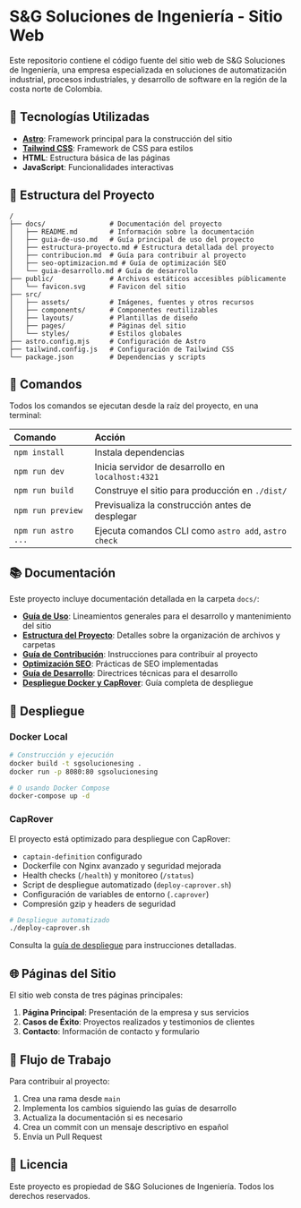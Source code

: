 # S&G Soluciones de Ingeniería - Sitio Web

Este repositorio contiene el código fuente del sitio web de S&G Soluciones de Ingeniería, una empresa especializada en soluciones de automatización industrial, procesos industriales, y desarrollo de software en la región de la costa norte de Colombia.

## 🚀 Tecnologías Utilizadas

- **[Astro](https://astro.build/)**: Framework principal para la construcción del sitio
- **[Tailwind CSS](https://tailwindcss.com/)**: Framework de CSS para estilos
- **HTML**: Estructura básica de las páginas
- **JavaScript**: Funcionalidades interactivas

## 📂 Estructura del Proyecto

```text
/
├── docs/                # Documentación del proyecto
│   ├── README.md        # Información sobre la documentación
│   ├── guia-de-uso.md   # Guía principal de uso del proyecto
│   ├── estructura-proyecto.md # Estructura detallada del proyecto
│   ├── contribucion.md  # Guía para contribuir al proyecto
│   ├── seo-optimizacion.md # Guía de optimización SEO
│   └── guia-desarrollo.md # Guía de desarrollo
├── public/              # Archivos estáticos accesibles públicamente
│   └── favicon.svg      # Favicon del sitio
├── src/
│   ├── assets/          # Imágenes, fuentes y otros recursos
│   ├── components/      # Componentes reutilizables
│   ├── layouts/         # Plantillas de diseño
│   ├── pages/           # Páginas del sitio
│   └── styles/          # Estilos globales
├── astro.config.mjs     # Configuración de Astro
├── tailwind.config.js   # Configuración de Tailwind CSS
└── package.json         # Dependencias y scripts
```

## 🧞 Comandos

Todos los comandos se ejecutan desde la raíz del proyecto, en una terminal:

| Comando                  | Acción                                           |
| :----------------------- | :----------------------------------------------- |
| `npm install`            | Instala dependencias                             |
| `npm run dev`            | Inicia servidor de desarrollo en `localhost:4321`|
| `npm run build`          | Construye el sitio para producción en `./dist/`  |
| `npm run preview`        | Previsualiza la construcción antes de desplegar  |
| `npm run astro ...`      | Ejecuta comandos CLI como `astro add`, `astro check` |

## 📚 Documentación

Este proyecto incluye documentación detallada en la carpeta `docs/`:

- **[Guía de Uso](docs/guia-de-uso.md)**: Lineamientos generales para el desarrollo y mantenimiento del sitio
- **[Estructura del Proyecto](docs/estructura-proyecto.md)**: Detalles sobre la organización de archivos y carpetas
- **[Guía de Contribución](docs/contribucion.md)**: Instrucciones para contribuir al proyecto
- **[Optimización SEO](docs/seo-optimizacion.md)**: Prácticas de SEO implementadas
- **[Guía de Desarrollo](docs/guia-desarrollo.md)**: Directrices técnicas para el desarrollo
- **[Despliegue Docker y CapRover](docs/despliegue-docker-caprover.md)**: Guía completa de despliegue

## 🐳 Despliegue

### Docker Local
```bash
# Construcción y ejecución
docker build -t sgsolucionesing .
docker run -p 8080:80 sgsolucionesing

# O usando Docker Compose
docker-compose up -d
```

### CapRover
El proyecto está optimizado para despliegue con CapRover:
- `captain-definition` configurado
- Dockerfile con Nginx avanzado y seguridad mejorada
- Health checks (`/health`) y monitoreo (`/status`)
- Script de despliegue automatizado (`deploy-caprover.sh`)
- Configuración de variables de entorno (`.caprover`)
- Compresión gzip y headers de seguridad

```bash
# Despliegue automatizado
./deploy-caprover.sh
```

Consulta la [guía de despliegue](docs/despliegue-docker-caprover.md) para instrucciones detalladas.

## 🌐 Páginas del Sitio

El sitio web consta de tres páginas principales:

1. **Página Principal**: Presentación de la empresa y sus servicios
2. **Casos de Éxito**: Proyectos realizados y testimonios de clientes
3. **Contacto**: Información de contacto y formulario

## 🔄 Flujo de Trabajo

Para contribuir al proyecto:

1. Crea una rama desde `main`
2. Implementa los cambios siguiendo las guías de desarrollo
3. Actualiza la documentación si es necesario
4. Crea un commit con un mensaje descriptivo en español
5. Envía un Pull Request

## 📝 Licencia

Este proyecto es propiedad de S&G Soluciones de Ingeniería. Todos los derechos reservados.

